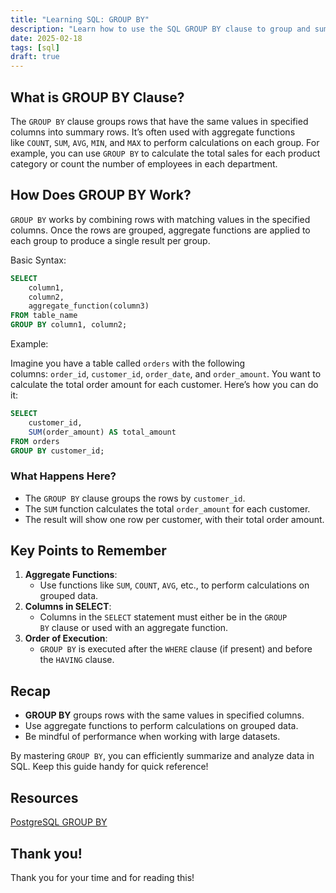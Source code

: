 ```yaml
---
title: "Learning SQL: GROUP BY"
description: "Learn how to use the SQL GROUP BY clause to group and summarize data. Perfect for aggregating and analyzing datasets with clear examples and explanations."
date: 2025-02-18
tags: [sql]
draft: true
---
```


## What is GROUP BY Clause?

The `GROUP BY` clause groups rows that have the same values in specified columns into summary rows. It’s often used with aggregate functions like `COUNT`, `SUM`, `AVG`, `MIN`, and `MAX` to perform calculations on each group. For example, you can use `GROUP BY` to calculate the total sales for each product category or count the number of employees in each department.

## How Does GROUP BY Work?

`GROUP BY` works by combining rows with matching values in the specified columns. Once the rows are grouped, aggregate functions are applied to each group to produce a single result per group.

Basic Syntax:

```sql
SELECT 
    column1, 
    column2, 
    aggregate_function(column3)  
FROM table_name  
GROUP BY column1, column2;
```

Example:

Imagine you have a table called `orders` with the following columns: `order_id`, `customer_id`, `order_date`, and `order_amount`. You want to calculate the total order amount for each customer. Here’s how you can do it:

```sql
SELECT 
    customer_id, 
    SUM(order_amount) AS total_amount  
FROM orders  
GROUP BY customer_id;
```

### What Happens Here?

- The `GROUP BY` clause groups the rows by `customer_id`.
- The `SUM` function calculates the total `order_amount` for each customer.
- The result will show one row per customer, with their total order amount.

## Key Points to Remember

1. **Aggregate Functions**:
    - Use functions like `SUM`, `COUNT`, `AVG`, etc., to perform calculations on grouped data.
2. **Columns in SELECT**:
    - Columns in the `SELECT` statement must either be in the `GROUP BY` clause or used with an aggregate function.
3. **Order of Execution**:
    - `GROUP BY` is executed after the `WHERE` clause (if present) and before the `HAVING` clause.

## Recap

- **GROUP BY** groups rows with the same values in specified columns.
- Use aggregate functions to perform calculations on grouped data.
- Be mindful of performance when working with large datasets.

By mastering `GROUP BY`, you can efficiently summarize and analyze data in SQL. Keep this guide handy for quick reference!

## Resources

[PostgreSQL GROUP BY](https://neon.tech/postgresql/postgresql-tutorial/postgresql-group-by)

## Thank you!

Thank you for your time and for reading this!